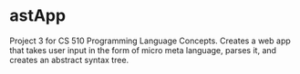 # astApp

Project 3 for CS 510 Programming Language Concepts. Creates a web app that takes user input in the form of micro meta language, parses it, and creates an abstract syntax tree.